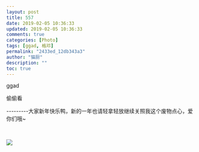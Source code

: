 ```yaml
---
layout: post
title: 557
date: 2019-02-05 10:36:33
updated: 2019-02-05 10:36:33
comments: true
categories: [Photo]
tags: [ggad, 格邓]
permalink: "2433ed_12db343a3"
author: "猫厨"
description: ""
toc: true
---
```


<p>ggad</p> 
<p>偷偷看</p> 
<p>---------大家新年快乐鸭，新的一年也请轻拿轻放继续关照我这个废物点心，爱你们哦~</p> 
<p><br /></p>

![](/img/img_cVZNdzJtQk9JV2RUMUl5K0JWQ0krbENEcTdGMGdhL01ibVdqSDNwTXNaQ0ZjZ2RpZUQ1QWJBPT0.jpg)